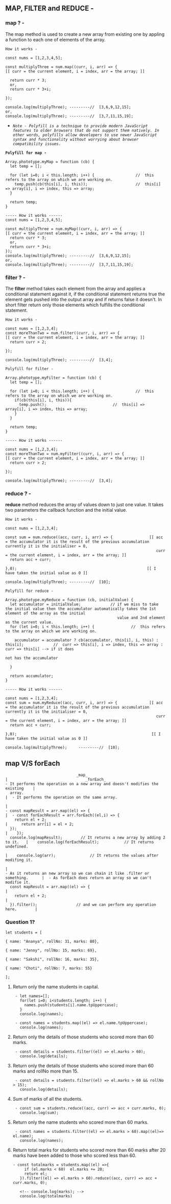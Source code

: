 ## __MAP, FILTER and REDUCE__ -

### __map ?__ -
The map method is used to create a new array from existing one by appling a function to each one of elements of the array.

`How it works -`

    const nums = [1,2,3,4,5];
    
    const multiplyThree = num.map((curr, i, arr) => {                    [[ curr = the current element, i = index, arr = the array; ]]
    
      return curr * 3;
      or,
      return curr * 3+i;
    
    });

    console.log(multiplyThree); ---------//  [3,6,9,12,15];
    or,
    console.log(multiplyThree); ---------//  [3,7,11,15,19];

- _`Note - Polyfill is a technique to provide modern JavaScript features to older browsers that do not support them natively. In other words, polyfills allow developers to use newer JavaScript syntax and functionality without worrying about browser compatibility issues.`_ 

__`Polyfill for map -`__

    Array.phototype.myMap = function (cb) {
      let temp = [];
      
      for (let i=0; i < this.length; i++) {                  //  this refers to the array on which we are working on.
        temp.push(cb(this[i], i, this));                     //  this[i] => array[i], i => index, this => array;
      }

      return temp;
    }

    ----- How it works ------
    const nums = [1,2,3,4,5];
    
    const multiplyThree = num.myMap((curr, i, arr) => {                    [[ curr = the current element, i = index, arr = the array; ]]
      return curr * 3;
      or,
      return curr * 3+i;
    });
    console.log(multiplyThree); ---------//  [3,6,9,12,15];
    or,
    console.log(multiplyThree); ---------//  [3,7,11,15,19];

### __filter ?__ -
The __filter__ method takes each element from the array and applies a conditional statement against it, if the conditional statement returns true the element gets pushed into the output array and if returns false it doesn't. In short filter return only those elements which fulfills the conditional statement.

`How it works -`

    const nums = [1,2,3,4];
    const moreThanTwo = num.filter((curr, i, arr) => {                    [[ curr = the current element, i = index, arr = the array; ]]
      return curr > 2;
      
    });

    console.log(multiplyThree); ---------//  [3,4];

`Polyfill for filter -`

    Array.phototype.myFilter = function (cb) {
      let temp = [];
      
      for (let i=0; i < this.length; i++) {                  //  this refers to the array on which we are working on.
        if(cb(this[i], i, this)){
          temp.push();                             //  this[i] => array[i], i => index, this => array;
        }
      }

      return temp;
    }

    ----- How it works ------

    const nums = [1,2,3,4];
    const moreThanTwo = num.myFilter((curr, i, arr) => {                    [[ curr = the current element, i = index, arr = the array; ]]
      return curr > 2;
      
    });

    console.log(multiplyThree); ---------//  [3,4];

### __reduce ?__ -
__reduce__ method reduces the array of values down to just one value. It takes two parameters the callback function and the initial value.

`How it works -`

    const nums = [1,2,3,4];

    const sum = num.reduce((acc, curr, i, arr) => {                [[ acc = the accumulator it is the result of the previous accumulation currently it is the initialiser = 0,
                                                                      curr = the current element, i = index, arr = the array; ]]
      return acc + curr;
      
    },0);                                                         [[ I have taken the initial value as 0 ]]

    console.log(multiplyThree); ---------//  [10];

`Polyfill for reduce -`

    Array.phototype.myReduce = function (cb, initialValue) {
      let accumulator = initialValue;             // if we miss to take the initial value then the accumulator automatically takes the 1st element of the array as the initial
                                                     value and 2nd element as the current value.
      for (let i=0; i < this.length; i++) {                //  this refers to the array on which we are working on.

        accumulator = accumulator ? cb(accumulator, this[i], i, this) : this[i];             //  curr => this[i], i => index, this => array : curr => this[i] --> if it does 
                                                                                                 not has the accumulator

      }

      return accumulator;
    }

    ----- How it works ------

    const nums = [1,2,3,4];
    const sum = num.myReduce((acc, curr, i, arr) => {              [[ acc = the accumulator it is the result of the previous accumulation currently it is the initialiser = 0,
                                                                      curr = the current element, i = index, arr = the array; ]]
      return acc + curr;
      
    },0);                                                           [[ I have taken the initial value as 0 ]]

    console.log(multiplyThree);     ---------//  [10];

## __map V/S forEach__

                                   _map_                                            |                                  _forEach_
    - It performs the operation on a new array and doesn't modifies the existing    |
      array.                                                                        |  - It performs the operation on the same array. 
                                                                                    |
    - const mapResult = arr.map((el) => {                                           |  - const forEachResult = arr.forEach((el,i) => {
        return el + 2;                                                              |      return arr[i] = el + 2;
      });                                                                           |    });
      console.log(mapResult);        // It returns a new array by adding 2 to it.   |    console.log(forEachResult);           // It returns undefined.
                                                                                    |    console.log(arr);               // It returns the values after modifing it.
                                                                                    |
    - As it returns an new array so we can chain it like .filter or something.      |  - As forEach does return an array so we can't modifie it.
      const mapResult = arr.map((el) => {                                           |
        return el + 2;                                                              |
      }).filter();                 // and we can perform any operation here.        |   


### Question 1?
`let students = [`

  `{ name: "Ananya", rollNo: 31, marks: 80},`

  `{ name: "Jenny", rollNo: 15, marks: 69},`
  
  `{ name: "Sakshi", rollNo: 16, marks: 35},`
  
  `{ name: "Choti", rollNo: 7, marks: 55}`

`];`

1. Return only the name students in capital.

        - let names=[];
          for(let i=0; i<students.length; i++) {
            names.push(students[i].name.tpUppercase);
          }
          console.log(names);

        - const names = students.map((el) => el.name.tpUppercase);
          console.log(names);
        
2. Return only the details of those students who scored more than 60 marks.

        - const details = students.filter((el) => el.marks > 60);
          console.log(details);

3. Return only the details of those students who scored more than 60 marks and rollNo more than 15.

        - const details = students.filter((el) => el.marks > 60 && rollNo > 15);
          console.log(details);

4. Sum of marks of all the students.

        - const sum = students.reduce((acc, curr) => acc + curr.marks, 0);
          console.log(sum);

5. Return only the name students who scored more than 60 marks.

        - const names = students.filter((el) => el.marks > 60).map((el)=> el.name);
          console.log(names);

5. Return total marks for students who scored more than 60 marks after 20 marks have been added to those who scored less than 60.

       - const totalmarks = students.map((el) =>{
            if (el.marks < 60)  el.marks += 20;
            return el;
          }).filter((el) => el.marks > 60).reduce((acc, curr) => acc + curr.marks, 0);

          <!-- console.log(marks); -->
          console.log(totalmarks)

